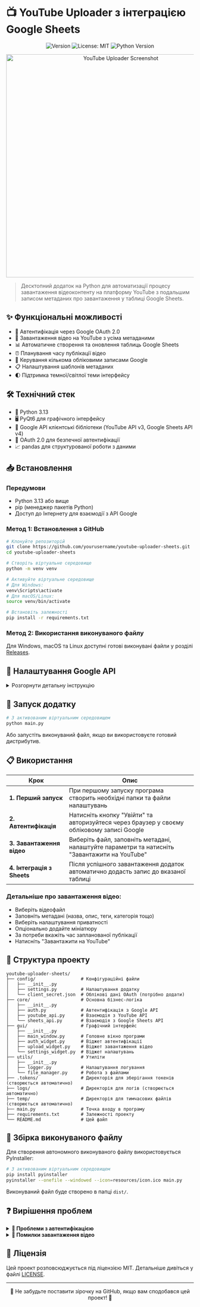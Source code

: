 # 📺 YouTube Uploader з інтеграцією Google Sheets

<div align="center">

![Version](https://img.shields.io/badge/version-1.0.0-blue.svg?cacheSeconds=2592000)
![License: MIT](https://img.shields.io/badge/License-MIT-yellow.svg)
![Python Version](https://img.shields.io/badge/python-3.13-green.svg)

</div>

<p align="center">
  <img src="https://imgur.com/5dbumr1" alt="YouTube Uploader Screenshot" width="600"/>
</p>

> Десктопний додаток на Python для автоматизації процесу завантаження відеоконтенту на платформу YouTube з подальшим записом метаданих про завантаження у таблиці Google Sheets.

## ✨ Функціональні можливості

- 🔐 Автентифікація через Google OAuth 2.0
- 🎥 Завантаження відео на YouTube з усіма метаданими
- 📊 Автоматичне створення та оновлення таблиць Google Sheets
- ⏰ Планування часу публікації відео
- 👥 Керування кількома обліковими записами Google
- 📋 Налаштування шаблонів метаданих
- 🌓 Підтримка темної/світлої теми інтерфейсу

## 🛠️ Технічний стек

- 🐍 Python 3.13
- 🖥️ PyQt6 для графічного інтерфейсу
- 🔌 Google API клієнтські бібліотеки (YouTube API v3, Google Sheets API v4)
- 🔑 OAuth 2.0 для безпечної автентифікації
- 📈 pandas для структурованої роботи з даними

## 📥 Встановлення

### Передумови

- Python 3.13 або вище
- pip (менеджер пакетів Python)
- Доступ до Інтернету для взаємодії з API Google

### Метод 1: Встановлення з GitHub

```bash
# Клонуйте репозиторій
git clone https://github.com/yourusername/youtube-uploader-sheets.git
cd youtube-uploader-sheets

# Створіть віртуальне середовище
python -m venv venv

# Активуйте віртуальне середовище
# Для Windows:
venv\Scripts\activate
# Для macOS/Linux:
source venv/bin/activate

# Встановіть залежності
pip install -r requirements.txt
```

### Метод 2: Використання виконуваного файлу

Для Windows, macOS та Linux доступні готові виконувані файли у розділі [Releases](https://github.com/yourusername/youtube-uploader-sheets/releases).

## 🔐 Налаштування Google API

<details>
<summary>Розгорнути детальну інструкцію</summary>

Перед використанням додатку необхідно отримати облікові дані OAuth для доступу до API Google:

1. Створіть проект в [Google Cloud Console](https://console.cloud.google.com/)
2. Увімкніть YouTube Data API v3 та Google Sheets API v4
3. Налаштуйте екран згоди OAuth
4. Створіть облікові дані OAuth для десктопного додатку
5. Завантажте JSON файл з обліковими даними OAuth

### Покрокові інструкції:

1. Відвідайте [Google Cloud Console](https://console.cloud.google.com/)
2. Натисніть "Створити проект", введіть назву, натисніть "Створити"
3. У меню ліворуч виберіть "API і сервіси" > "Бібліотека"
4. Знайдіть і активуйте "YouTube Data API v3" та "Google Sheets API v4"
5. Налаштуйте екран згоди OAuth: меню ліворуч > "API і сервіси" > "Екран згоди OAuth"
6. Виберіть тип "Зовнішній" і заповніть обов'язкові поля
7. Додайте області доступу:
   - `https://www.googleapis.com/auth/youtube.upload`
   - `https://www.googleapis.com/auth/youtube`
   - `https://www.googleapis.com/auth/spreadsheets`
8. Створіть облікові дані: меню ліворуч > "API і сервіси" > "Облікові дані"
9. Натисніть "Створити облікові дані" > "ID клієнта OAuth"
10. Виберіть тип "Десктопний додаток", введіть назву
11. Завантажте JSON-файл і перейменуйте його на `client_secret.json`
12. Помістіть цей файл у папку `config/` додатку

</details>

## 🚀 Запуск додатку

```bash
# З активованим віртуальним середовищем
python main.py
```

Або запустіть виконуваний файл, якщо ви використовуєте готовий дистрибутив.

## 📋 Використання

<div align="center">

| Крок | Опис |
|------|------|
| **1. Перший запуск** | При першому запуску програма створить необхідні папки та файли налаштувань |
| **2. Автентифікація** | Натисніть кнопку "Увійти" та авторизуйтеся через браузер у своєму обліковому записі Google |
| **3. Завантаження відео** | Виберіть файл, заповніть метадані, налаштуйте параметри та натисніть "Завантажити на YouTube" |
| **4. Інтеграція з Sheets** | Після успішного завантаження додаток автоматично додасть запис до вказаної таблиці |

</div>

### Детальніше про завантаження відео:
- Виберіть відеофайл
- Заповніть метадані (назва, опис, теги, категорія тощо)
- Виберіть налаштування приватності
- Опціонально додайте мініатюру
- За потреби вкажіть час запланованої публікації
- Натисніть "Завантажити на YouTube"

## 📂 Структура проекту

```
youtube-uploader-sheets/
├── config/                 # Конфігураційні файли
│   ├── __init__.py
│   ├── settings.py         # Налаштування додатку
│   └── client_secret.json  # Облікові дані OAuth (потрібно додати)
├── core/                   # Основна бізнес-логіка
│   ├── __init__.py
│   ├── auth.py             # Автентифікація з Google API
│   ├── youtube_api.py      # Взаємодія з YouTube API
│   └── sheets_api.py       # Взаємодія з Google Sheets API
├── gui/                    # Графічний інтерфейс
│   ├── __init__.py
│   ├── main_window.py      # Головне вікно програми
│   ├── auth_widget.py      # Віджет автентифікації
│   ├── upload_widget.py    # Віджет завантаження відео
│   └── settings_widget.py  # Віджет налаштувань
├── utils/                  # Утиліти
│   ├── __init__.py
│   ├── logger.py           # Налаштування логування
│   └── file_manager.py     # Робота з файлами
├── .tokens/                # Директорія для зберігання токенів (створюється автоматично)
├── logs/                   # Директорія для логів (створюється автоматично)
├── temp/                   # Директорія для тимчасових файлів (створюється автоматично)
├── main.py                 # Точка входу в програму
├── requirements.txt        # Залежності проекту
└── README.md               # Цей файл
```

## 🔨 Збірка виконуваного файлу

Для створення автономного виконуваного файлу використовується PyInstaller:

```bash
# З активованим віртуальним середовищем
pip install pyinstaller
pyinstaller --onefile --windowed --icon=resources/icon.ico main.py
```

Виконуваний файл буде створено в папці `dist/`.

## ❓ Вирішення проблем

<details>
<summary><b>🔐 Проблеми з автентифікацією</b></summary>

1. Переконайтеся, що файл `client_secret.json` розміщено у папці `config/`
2. Перевірте, чи активовані необхідні API в консолі Google Cloud
3. Перевірте, чи додано всі необхідні області доступу в екрані згоди OAuth
4. Спробуйте видалити папку `.tokens/` і повторити авторизацію
</details>

<details>
<summary><b>🎥 Помилки завантаження відео</b></summary>

1. Перевірте підключення до Інтернету
2. Переконайтеся, що файл відео відповідає підтримуваним форматам (MP4, AVI, MOV тощо)
3. Перевірте, чи не перевищує розмір файлу ліміт YouTube (зазвичай 128 ГБ)
4. Перевірте логи в папці `logs/` для більш детальної інформації про помилку
</details>

## 📜 Ліцензія

Цей проект розповсюджується під ліцензією MIT. Детальніше дивіться у файлі [LICENSE](LICENSE).

---

<div align="center">
  <p>🌟 Не забудьте поставити зірочку на GitHub, якщо вам сподобався цей проект! 🌟</p>
</div>
